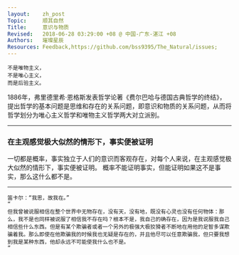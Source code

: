 ```yaml
---
layout:    zh_post
Topic:     顺其自然
Title:     意识与物质
Revised:   2018-06-28 03:29:00 +08 @ 中国-广东-湛江 +08
Authors:   璀璨星辰
Resources: Feedback,https://github.com/bss9395/The_Natural/issues;
---
```


```
不是唯物主义，
不是唯心主义，
而是后验主义。
```

1886年，弗里德里希·恩格斯发表哲学论著《费尔巴哈与德国古典哲学的终结》，提出哲学的基本问题是思维和存在的关系问题，即意识和物质的关系问题，从而将哲学划分为唯心主义哲学和唯物主义哲学两大对立派别。

--------------------------------------------------------------------------------

### 在主观感觉极大似然的情形下，事实便被证明

一切都是概率，事实独立于人们的意识而客观存在，对每个人来说，在主观感觉极大似然的情形下，事实便被证明。
概率不能证明事实，但能证明如果这不是事实，那么这什么都不是。

--------------------------------------------------------------------------------

~~~~~~~~~~~~~~~~~~~~~~~~~~~~~~~~~~~~~~~~~~~~~~~~~~~~~~~~~~~~~~~~~~~~~~~~~~~~~~~~
笛卡尔：“我思，故我在。”
“
但我曾被说服相信在整个世界中无物存在，没有天，没有地，既没有心灵也没有任何物体：那么，我不是也同样被说服了相信我不存在吗？根本不是，我自己的确存在，因为是我说服我自己相信些什么东西。但是有某个欺骗者或者一个另外的极强大极狡猾者不断地在用他的足智多谋欺骗着我。那么即使在他欺骗我的时候我也无疑是存在的，并且他尽可以任意欺骗我，但只要我想到我是某种东西，他却永远不可能使我什么也不是。
”
~~~~~~~~~~~~~~~~~~~~~~~~~~~~~~~~~~~~~~~~~~~~~~~~~~~~~~~~~~~~~~~~~~~~~~~~~~~~~~~~